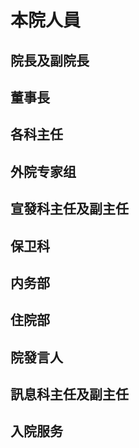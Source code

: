# 本院人員

<script setup>
import { VPTeamMembers } from 'vitepress/theme'

// 院長及副院長
const 院長及副院長 = [
  {
    avatar: '/01.jpg',
    name: '汝可知jr',
    title: '院長',
  },
  {
    avatar: '/02.jpg',
    name: '阿斯托洛吉斯•德丽莎•梅姬斯图斯',
    title: '副院長',
  },
]

// 董事長
const 董事長 = [
  {
    avatar: '/01.jpg',
    name: '汝可知jr',
  },
  {
    avatar: '/03.jpg',
    name: '卜粟粟～',
  },
  {
    avatar: '/04.jpg',
    name: '纳西妲',
  },
  {
    avatar: '/05.jpg',
    name: 'P·A·I·M·O·N',
  },
]

// 各科主任
const 各科主任 = [
  { avatar: '/03.jpg', name: '卜粟粟～', title: '戒網癮科主任' },
  { avatar: '/06.jpg', name: '云生', title: '精神與危重症科主任' },
  { avatar: '/07.jpg', name: '/帕姆爱邦布', title: '生物解剖科主任' },
  { avatar: '/08.jpg', name: '不是星的星', title: '急診主任' },
  { avatar: '/09.jpg', name: '群…琴师，时不时…出来弹…琴', title: '中医主任' },
  { avatar: '/10.jpg', name: '神话筱樱', title: '心理科主任' },
  { avatar: '/11.jpg', name: '泪殇', title: '外科主任' },
  { avatar: '/12.jpg', name: '纳西妲', title: '兒科主任' },
  { avatar: '/13.jpg', name: '玛卡巴卡', title: '麻醉科主任' },
  { avatar: '/14.jpg', name: 'CR400BF-GZ-5204', title: '神经科主任' },
  { avatar: '/15.jpg', name: '汝可知然', title: '骨科主任' },
  { avatar: '/16.jpg', name: 'Fairy (群猫猫) ', title: '脑科主任' },
]

// 外院专家组
const 外院专家组 = [
  {
    avatar: '/05.jpg',
    name: 'P·A·I·M·O·N',
    title: '主任',
  },
]

// 宣發科主任及副主任
const 宣發科主任及副主任 = [
  {
    avatar: '/17.jpg',
    name: '格蕾修「记者」',
    title: '主任',
  },
  {
    avatar: '/18.jpg',
    name: '爱发电的小电鳗 Man',
    title: '副主任',
  },
]

// 保卫科人員
const 保卫科 = [
  {
    avatar: '/19.jpg',
    name: '名侦探柯北',
    title: '队长',
  },
]

// 内务部
const 内务部 = [
  {
    avatar: '/25.jpg',
    name: '猫娘老祖',
    title: '部长',
  },
]

// 住院部
const 住院部 = [
  {
    avatar: '/24.jpg',
    name: '南山无梅落',
    title: '主任',
  },
]

// 院發言人
const 院發言人 = [
  {
    avatar: '/20.jpg',
    name: 'HJURTYwww',
    title: '發言人',
  },
]

// 訊息科主任及副主任
const 訊息科主任及副主任 = [
  {
    avatar: '/21.jpg',
    name: '流雲 澄',
    title: '主任',
  },
  {
    avatar: '/22.jpg',
    name: 'Zhaozhao',
    title: '副主任',
  },
]

// 入院服务
const 入院服务 = [
  {
    avatar: '/23.jpg',
    name: 'K·A·Z·U·H·A',
    title: '服务人员',
  },
]

</script>

## 院長及副院長
<VPTeamMembers size="small" :members="院長及副院長" />

## 董事長
<VPTeamMembers size="small" :members="董事長" />

## 各科主任
<VPTeamMembers size="small" :members="各科主任" />

## 外院专家组
<VPTeamMembers size="small" :members="外院专家组" />

## 宣發科主任及副主任
<VPTeamMembers size="small" :members="宣發科主任及副主任" />

## 保卫科
<VPTeamMembers size="small" :members="保卫科" />

## 内务部
<VPTeamMembers size="small" :members="内务部" />

## 住院部
<VPTeamMembers size="small" :members="住院部" />

## 院發言人
<VPTeamMembers size="small" :members="院發言人" />

## 訊息科主任及副主任
<VPTeamMembers size="small" :members="訊息科主任及副主任" />

## 入院服务
<VPTeamMembers size="small" :members="入院服务" />
